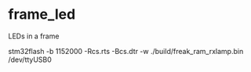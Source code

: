 # frame_led
LEDs in a frame

stm32flash -b 1152000 -Rcs.rts -Bcs.dtr -w ./build/freak_ram_rxlamp.bin /dev/ttyUSB0
